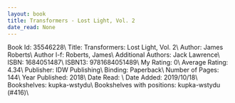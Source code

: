 ```yaml
---
layout: book
title: Transformers - Lost Light, Vol. 2
date_read: None
---
```


Book Id: 35546228\ 
Title: Transformers: Lost Light, Vol. 2\ 
Author: James Roberts\ 
Author l-f: Roberts, James\ 
Additional Authors: Jack Lawrence\ 
ISBN: 1684051487\ 
ISBN13: 9781684051489\ 
My Rating: 0\ 
Average Rating: 4.34\ 
Publisher: IDW Publishing\ 
Binding: Paperback\ 
Number of Pages: 144\ 
Year Published: 2018\ 
Date Read: \ 
Date Added: 2019/10/18\ 
Bookshelves: kupka-wstydu\ 
Bookshelves with positions: kupka-wstydu (#416)\ 

